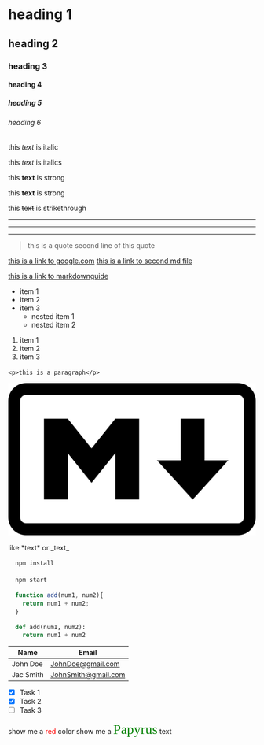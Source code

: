<!-- Hedings -->
# heading 1
## heading 2
### heading 3
#### heading 4
##### heading 5
###### heading 6

<!-- Italics -->
this _text_ is italic

this *text* is italics

<!-- strong -->

this __text__ is strong

this **text** is strong

<!--Strikethrough-->

this ~~text~~ is strikethrough

<!-- Horizontal Rule -->
___
***
---
<!-- Blockquote -->
> this is a quote
> second line of this quote

<!-- Links(external or internal) -->
[this is a link to google.com](https://www.google.com)
[this is a link to second md file](./second_md_file.md)
<!--add title to link-->
[this is a link to markdownguide](https://www.markdownguide.org/basic-syntax/ "learn more in this address")

<!-- UL -->
* item 1
* item 2
* item 3
  * nested item 1
  * nested item 2

<!-- OL -->
1. item 1
2. item 2
3. item 3
<!-- you can set it like:
1. item 1
2. item 2
3. item3  -->

<!-- Inline Code Block -->
`<p>this is a paragraph</p>`

<!-- Images -->
![Markdown logo](img/markdown_logo.png)
 
<!-- backslash -->

 like \*text\* or \_text\_ 



 <!-- ********Github Markdown******** -->

```bash 
  npm install 

  npm start
```

```javascript
  function add(num1, num2){
    return num1 + num2;
  }

```
```python
  def add(num1, num2):
    return num1 + num2
```
<!-- Tables -->

|Name     |Email                  |
| ------- | --------------------- |
|John Doe |JohnDoe@gmail.com      |
|Jac Smith|JohnSmith@gmail.com    |

<!-- Task Lists -->

* [x] Task 1
* [x] Task 2
* [ ] Task 3

<!-- styling stuff I'm not sure about -->

show me a <span style="color:red;">red</span> color
show me a <span style="font-family: Papyrus; font-size:2em; color: green;">Papyrus</span> text